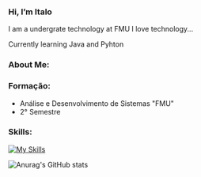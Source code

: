 ### Hi, I’m Italo 

I am a undergrate technology at FMU 
I love technology...

Currently learning Java and Pyhton

### About Me:

### Formação:

  * Análise e Desenvolvimento de Sistemas "FMU"
  * 2° Semestre

### Skills:

[![My Skills](https://skillicons.dev/icons?i=python,java,lua)](https://skillicons.dev)

![Anurag's GitHub stats](https://github-readme-stats.vercel.app/api?username=Yuuts1&show_icons=true&theme=radical)
